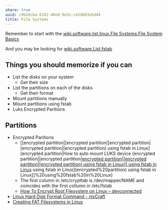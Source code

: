 ```yaml
---
share: true
uuid: c9b2dcba-6102-40ed-9e31-c41d683e5dd4
title: File Systems
---
```

Remember to start with the [wiki.software.list.linux.File Systems.File System Basics](/undefined)

And you may be looking for [wiki.software.List.fstab](/undefined)

## Things you should memorize if you can

* List the disks on your system
  * Get their size
* List the partitions on each of the disks
  * Get their format
* Mount partitions manually
* Mount partitions using fstab
* Luks Encrypted Paritions


## Partitions

* Encrypted Paritions
    * [[encrypted partition|[encrypted partition|[encrypted partition|[encrypted partition|[encrypted partition) using fstab in Linux](encrypted partition|How to auto mount LUKS device (encrypted partition|[encrypted partition|[encrypted partition|[encrypted partition|[encrypted partition) using fstab in Linux]] using fstab in Linux](encrypted%20partition) using fstab in Linux](encrypted%20partition) using fstab in Linux]]%20using%20fstab%20in%20Linux)
    * The first column in /etc/crypttab is /dev/mapper/NAME and coincides with the first collumn in /etc/fstab
    * [How To Encrypt Root Filesystem on Linux – devconnected](https://devconnected.com/how-to-encrypt-root-filesystem-on-linux/)
* [Linux Hard Disk Format Command - nixCraft](https://www.cyberciti.biz/faq/linux-disk-format/)
* [Creating FAT Filesystems in Linux](https://linuxhint.com/create_fat_filesystem_linux/)